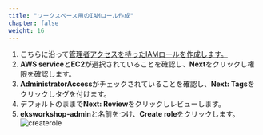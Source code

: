 ```yaml
---
title: "ワークスペース用のIAMロール作成"
chapter: false
weight: 16
---
```


<!--
1. Follow [this deep link to create an IAM role with Administrator access.](https://console.aws.amazon.com/iam/home#/roles$new?step=review&commonUseCase=EC2%2BEC2&selectedUseCase=EC2&policies=arn:aws:iam::aws:policy%2FAdministratorAccess)
1. Confirm that **AWS service** and **EC2** are selected, then click **Next** to view permissions.
1. Confirm that **AdministratorAccess** is checked, then click **Next: Tags** to assign tags.
1. Take the defaults, and click **Next: Review** to review.
1. Enter **eksworkshop-admin** for the Name, and click **Create role**.
![createrole](/images/createrole.png)
-->
1. こちらに沿って[管理者アクセスを持ったIAMロールを作成します。](https://console.aws.amazon.com/iam/home#/roles$new?step=review&commonUseCase=EC2%2BEC2&selectedUseCase=EC2&policies=arn:aws:iam::aws:policy%2FAdministratorAccess)
1. **AWS service**と**EC2**が選択されていることを確認し、**Next**をクリックし権限を確認します。
1. **AdministratorAccess**がチェックされていることを確認し、**Next: Tags**をクリックしタグを付けます。
1. デフォルトのままで**Next: Review**をクリックしレビューします。
1. **eksworkshop-admin**と名前をつけ、**Create role**をクリックします。
![createrole](/images/createrole.png)